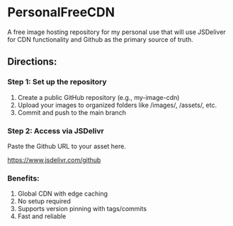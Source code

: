 # PersonalFreeCDN
A free image hosting repository for my personal use that will use JSDeliver for CDN functionality and Github as the primary source of truth.

## Directions:
### Step 1: Set up the repository

1. Create a public GitHub repository (e.g., my-image-cdn)
2. Upload your images to organized folders like /images/, /assets/, etc.
3. Commit and push to the main branch

### Step 2: Access via JSDelivr
Paste the Github URL to your asset here.

https://www.jsdelivr.com/github

### Benefits:

1. Global CDN with edge caching
2. No setup required
3. Supports version pinning with tags/commits
4. Fast and reliable